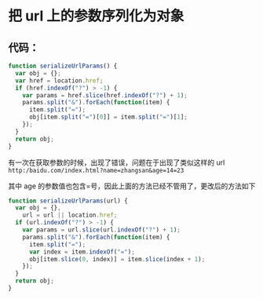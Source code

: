 # 把 url 上的参数序列化为对象

## 代码：

```js
function serializeUrlParams() {
  var obj = {};
  var href = location.href;
  if (href.indexOf("?") > -1) {
    var params = href.slice(href.indexOf("?") + 1);
    params.split("&").forEach(function(item) {
      item.split("=");
      obj[item.split("=")[0]] = item.split("=")[1];
    });
  }
  return obj;
}
```

有一次在获取参数的时候，出现了错误，问题在于出现了类似这样的 url
`http:/baidu.com/index.html?name=zhangsan&age=14=23`

其中 age 的参数值也包含=号，因此上面的方法已经不管用了，更改后的方法如下

```js
function serializeUrlParams(url) {
  var obj = {},
    url = url || location.href;
  if (url.indexOf("?") > -1) {
    var params = url.slice(url.indexOf("?") + 1);
    params.split("&").forEach(function(item) {
      item.split("=");
      var index = item.indexOf("=");
      obj[item.slice(0, index)] = item.slice(index + 1);
    });
  }
  return obj;
}
```
